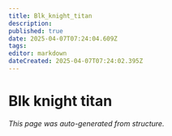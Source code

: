 ```yaml
---
title: Blk_knight_titan
description: 
published: true
date: 2025-04-07T07:24:04.609Z
tags: 
editor: markdown
dateCreated: 2025-04-07T07:24:02.395Z
---
```


# Blk knight titan

*This page was auto-generated from structure.*